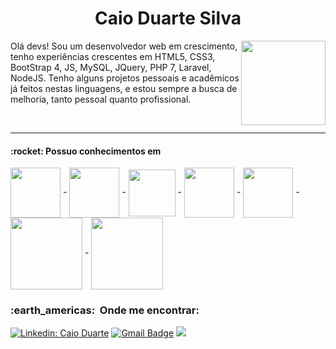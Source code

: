 <h1 align="center">Caio Duarte Silva</h1>

<a href="https://github.com/OffCadu">
<img height="135px" align='right' src="https://github-readme-stats.vercel.app/api?username=OffCadu&show_icons=true&theme=discord_old_blurple&count_private=true&hide=contribs,prs"/>
</a>


Olá devs! Sou um desenvolvedor web em crescimento, tenho experiências crescentes em HTML5, CSS3, BootStrap 4, JS, MySQL, JQuery, PHP 7, Laravel, NodeJS. Tenho alguns projetos pessoais e acadêmicos já feitos nestas linguagens, e estou sempre a busca de melhoria, tanto pessoal quanto profissional.

<br>

<hr>

<h4>
:rocket:  Possuo conhecimentos em
</h4>

<div style="display: inline_block">
  <img align="center" height="80px" src="https://cdn.jsdelivr.net/gh/devicons/devicon/icons/html5/html5-original-wordmark.svg"/> - 
  <img align="center" height="80px" src="https://icongr.am/devicon/css3-plain-wordmark.svg?size=148&color=1572b6"/> - 
  <img align="center" height="75px" src="https://cdn.jsdelivr.net/gh/devicons/devicon/icons/bootstrap/bootstrap-original-wordmark.svg"/> - 
  <img align="center" height="80px" src="https://icongr.am/devicon/javascript-original.svg?size=148&color=1572b6"/> - 
  <img align="center" height="80px" src="https://icongr.am/devicon/git-original.svg?size=148&color=1572b6"/> - 
  <img align="center" height="115px" src="https://icongr.am/devicon/php-original.svg?size=148&color=1572b6"/> - 
  <img align="center" height="115px" src="https://icongr.am/devicon/mysql-original-wordmark.svg?size=148&color=1572b6"/>
</div>

<h3> :earth_americas: &nbsp;Onde me encontrar: </h3> 

[![Linkedin: Caio Duarte](https://img.shields.io/badge/-Caio_Duarte-blue?style=flat-square&logo=Linkedin&logoColor=white&link=https://www.linkedin.com/in/caio-duarte-8785a01b7)](https://www.linkedin.com/in/caio-duarte-8785a01b7)
[![Gmail Badge](https://img.shields.io/badge/-cduarteflk@hotmail.com-006bed?style=flat-square&logo=Gmail&logoColor=white&link=mailto:cduarteflk@hotmail.com)](mailto:cduarteflk@hotmail.com)
  <a href="https://api.whatsapp.com/send?phone=5561986549624" alt="WhatsApp">
  <img src="https://img.shields.io/badge/-WhatsApp-25d366?style=flat-square&labelColor=25d366&logo=whatsapp&logoColor=white&link=https://api.whatsapp.com/send?phone=5561986549624"/></a>
